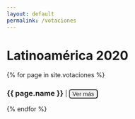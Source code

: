 ```yaml
---
layout: default
permalink: /votaciones
---
```


<h1>Latinoamérica 2020
</h1>

<div>
    {% for page in site.votaciones %}
    <div>
        <h3 style="display: inline-block">
            {{ page.name }}
        </h3> |
        <button style="border-radius: 5px">
            <a href="{{ page.url }}"
                style="text-decoration: none;">
                Ver más
            </a>
        </button>
    </div>
    {% endfor %}
</div>
